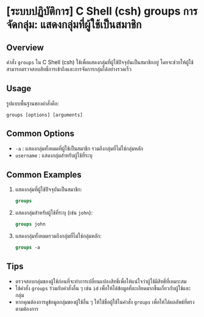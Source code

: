 # [ระบบปฏิบัติการ] C Shell (csh) groups การจัดกลุ่ม: แสดงกลุ่มที่ผู้ใช้เป็นสมาชิก

## Overview
คำสั่ง `groups` ใน C Shell (csh) ใช้เพื่อแสดงกลุ่มที่ผู้ใช้ปัจจุบันเป็นสมาชิกอยู่ โดยจะช่วยให้ผู้ใช้สามารถตรวจสอบสิทธิ์การเข้าถึงและการจัดการกลุ่มได้อย่างรวดเร็ว

## Usage
รูปแบบพื้นฐานของคำสั่งคือ:

```
groups [options] [arguments]
```

## Common Options
- `-a` : แสดงกลุ่มทั้งหมดที่ผู้ใช้เป็นสมาชิก รวมถึงกลุ่มที่ไม่ใช่กลุ่มหลัก
- `username` : แสดงกลุ่มสำหรับผู้ใช้ที่ระบุ

## Common Examples
1. แสดงกลุ่มที่ผู้ใช้ปัจจุบันเป็นสมาชิก:
   ```csh
   groups
   ```

2. แสดงกลุ่มสำหรับผู้ใช้ที่ระบุ (เช่น `john`):
   ```csh
   groups john
   ```

3. แสดงกลุ่มทั้งหมดรวมถึงกลุ่มที่ไม่ใช่กลุ่มหลัก:
   ```csh
   groups -a
   ```

## Tips
- ตรวจสอบกลุ่มของผู้ใช้ก่อนที่จะทำการเปลี่ยนแปลงสิทธิ์เพื่อให้แน่ใจว่าผู้ใช้มีสิทธิ์ที่เหมาะสม
- ใช้คำสั่ง `groups` ร่วมกับคำสั่งอื่น ๆ เช่น `id` เพื่อให้ได้ข้อมูลที่ละเอียดมากขึ้นเกี่ยวกับผู้ใช้และกลุ่ม
- หากคุณต้องการดูข้อมูลกลุ่มของผู้ใช้อื่น ๆ ให้ใช้ชื่อผู้ใช้ในคำสั่ง `groups` เพื่อให้ได้ผลลัพธ์ที่ตรงตามต้องการ
